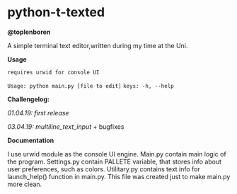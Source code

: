 # python-t-texted
**@toplenboren**

A simple terminal text editor,written during my time at the Uni. 

**Usage**

`requires urwid for console UI`

`Usage: python main.py [file to edit]`
`keys: -h, --help`

**Challengelog:**

*01.04.19:* _first release_

*03.04.19:* _multiline_text_input_ + bugfixes

**Documentation**

I use urwid module as the console UI engine. Main.py contain main logic of the program. Settings.py contain PALLETE variable, that stores info about user preferences, such as colors. Utilitary.py contains text info for launch_help() function in main.py. This file was created just to make main.py more clean. 
